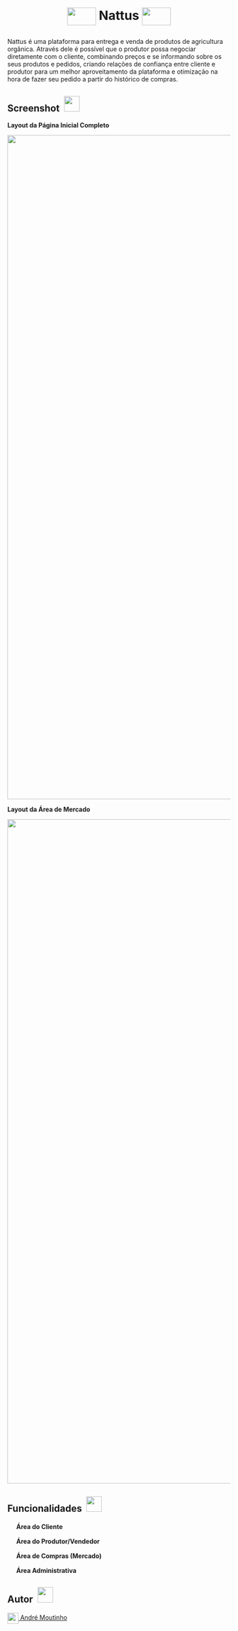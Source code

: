 <h1><p align=center><img align="center" src="https://i.imgur.com/POQY3Qd.png" height="40" width="65"/> Nattus <img align="center" src="https://i.imgur.com/POQY3Qd.png" height="40" width="65"/></p></h1>

<p>Nattus é uma plataforma para entrega e venda de produtos de agricultura orgânica. Através dele é possível que o produtor possa negociar diretamente com o cliente, combinando preços e se informando sobre os seus produtos e pedidos, criando relações de confiança entre cliente e produtor para um melhor aproveitamento da plataforma e otimização na hora de fazer seu pedido a partir do histórico de compras.</p>

<h2>Screenshot <img margin-width="80"/>  <img src="https://i.imgur.com/uKdmAc0.png" height="35" width="35" /></h2> 
<p><b>Layout da Página Inicial Completo</b></p>
<img src="https://i.imgur.com/lkhRxxm.png" height="1500" width="550" />

<p><b>Layout da Área de Mercado</b></p>
<img src="https://i.imgur.com/ar7b2BG.png" height="1500" width="550" />

<h2>Funcionalidades <img margin-width="80"/>  <img src="https://i.imgur.com/V0yTCQx.png" height="35" width="35" /></h2>

<p><img src="https://i.imgur.com/aAEUjyo.png" height="16" width="16" /> <img margin-width="100"/><b>Área do Cliente</b></p>
<p><img src="https://i.imgur.com/aAEUjyo.png" height="16" width="16" /> <img margin-width="100"/><b>Área do Produtor/Vendedor</b></p>
<p><img src="https://i.imgur.com/aAEUjyo.png" height="16" width="16" /> <img margin-width="100"/><b>Área de Compras (Mercado)</b></p>
<p><img src="https://i.imgur.com/aAEUjyo.png" height="16" width="16" /> <img margin-width="100"/><b>Área Administrativa</b></p>

<h2>Autor <img margin-width="-31"/>  <img src="https://i.imgur.com/kYGOd1k.png" height="35" width="35" /></h2>
<a href="https://github.com/AhMoutinho/" title="André Moutinho"><img align="center" src="https://i.imgur.com/VN0Vh9S.png" width="25"/> André Moutinho</a></br> 

